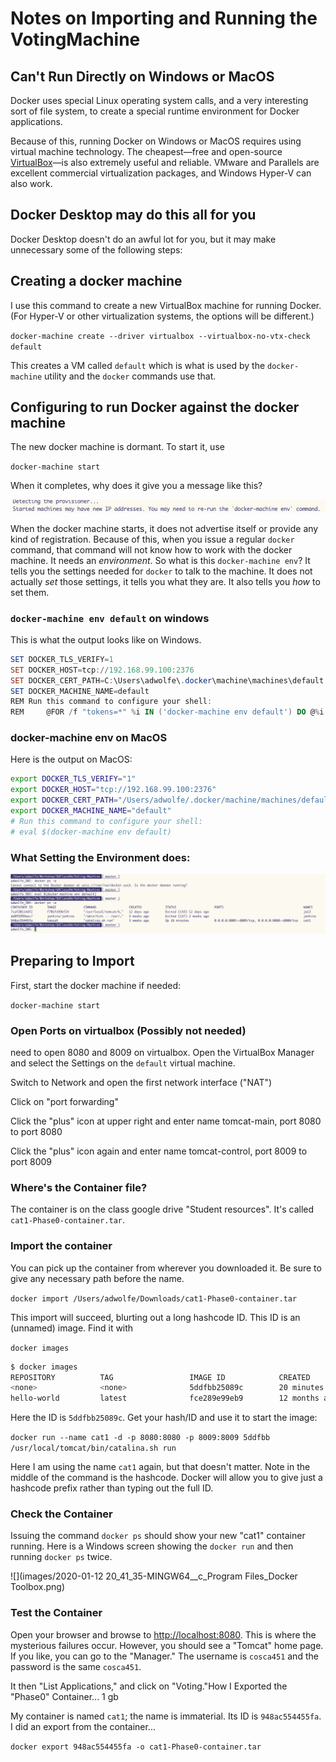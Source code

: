 # Notes on Importing and Running the VotingMachine

## Can't Run Directly on Windows or MacOS

Docker uses special Linux operating system calls, and a very interesting sort of file system, to create a special runtime environment for Docker applications.

Because of this, running Docker on Windows or MacOS requires using virtual machine technology.  The cheapest—free and open-source [VirtualBox](https://virtualbox.org)—is also extremely useful and reliable.  VMware and Parallels are excellent commercial virtualization packages, and Windows Hyper-V can also work.

## Docker Desktop may do this all for you

Docker Desktop doesn't do an awful lot for you, but it may make unnecessary some of the following steps:

## Creating a docker machine

I use this command to create a new VirtualBox machine for running Docker.  (For Hyper-V or other virtualization systems, the options will be different.)

`docker-machine create --driver virtualbox --virtualbox-no-vtx-check default`

This creates a VM called `default` which is what is used by the `docker-machine` utility and the `docker` commands use that.

## Configuring to run Docker against the docker machine

The new docker machine is dormant.  To start it, use

`docker-machine start`

When it completes, why does it give you a message like this?

![image-20200125162702574](images/image-20200125162702574.png)

When the docker machine starts, it does not advertise itself or provide any kind of registration.  Because of this, when you issue a regular `docker` command, that command will not know how to work with the docker machine.  It needs an *environment*.  So what is this `docker-machine env`?  It tells you the settings needed for `docker` to talk to the machine.  It does not actually *set* those settings, it tells you what they are.  It also tells you *how* to set them.

### `docker-machine env default` on windows

This is what the output looks like on Windows.

```powershell
SET DOCKER_TLS_VERIFY=1
SET DOCKER_HOST=tcp://192.168.99.100:2376
SET DOCKER_CERT_PATH=C:\Users\adwolfe\.docker\machine\machines\default
SET DOCKER_MACHINE_NAME=default
REM Run this command to configure your shell:
REM 	@FOR /f "tokens=*" %i IN ('docker-machine env default') DO @%i
```

### docker-machine env on MacOS

Here is the output on MacOS:

```bash
export DOCKER_TLS_VERIFY="1"
export DOCKER_HOST="tcp://192.168.99.100:2376"
export DOCKER_CERT_PATH="/Users/adwolfe/.docker/machine/machines/default"
export DOCKER_MACHINE_NAME="default"
# Run this command to configure your shell:
# eval $(docker-machine env default)
```

### What Setting the Environment does:

![image-20200125162953524](images/image-20200125162953524.png)

## Preparing to Import

First, start the docker machine if needed:

`docker-machine start`

### Open Ports on virtualbox (Possibly not needed)

need to open 8080 and 8009 on virtualbox.  Open the VirtualBox Manager and select the Settings on the `default` virtual machine.

Switch to Network and open the first network interface ("NAT")

Click on "port forwarding"

Click the "plus" icon at upper right and enter name tomcat-main, port 8080 to port 8080

Click the "plus" icon again and enter name tomcat-control, port 8009 to port 8009

### Where's the Container file?

The container is on the class google drive "Student resources".  It's called `cat1-Phase0-container.tar`.

### Import the container

You can pick up the container from wherever you downloaded it.  Be sure to give any necessary path before the name.

`docker import /Users/adwolfe/Downloads/cat1-Phase0-container.tar`

This import will succeed, blurting out a long hashcode ID.  This ID is an (unnamed) image.  Find it with 

`docker images`

```bash
$ docker images
REPOSITORY          TAG                 IMAGE ID            CREATED             SIZE
<none>              <none>              5ddfbb25089c        20 minutes ago      1GB
hello-world         latest              fce289e99eb9        12 months ago       1.84kB

```

Here the ID is `5ddfbb25089c`. Get your hash/ID and use it to start the image:

`docker run --name cat1 -d -p 8080:8080 -p 8009:8009 5ddfbb /usr/local/tomcat/bin/catalina.sh run`

Here I am using the name `cat1` again, but that doesn't matter.  Note in the middle of the command is the hashcode. Docker will allow you to give just a hashcode prefix rather than typing out the full ID.

### Check the Container

Issuing the command `docker ps` should show your new "cat1" container running.  Here is a Windows screen showing the `docker run` and then running `docker ps` twice.

![](images/2020-01-12 20_41_35-MINGW64__c_Program Files_Docker Toolbox.png)



### Test the Container

Open your browser and browse to [http://localhost:8080](http://localhost:8080).  This is where the mysterious failures occur. However, you should see a "Tomcat" home page. If you like, you can go to the "Manager." The username is `cosca451` and the password is the same `cosca451`.

It then "List Applications," and click on "Voting."How I Exported the "Phase0" Container... 1 gb

My container is named `cat1`; the name is immaterial.  Its ID is `948ac554455fa`.  I did an export from the container...

`docker export 948ac554455fa -o cat1-Phase0-container.tar`